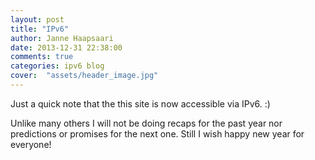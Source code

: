 ```yaml
---
layout: post
title: "IPv6"
author: Janne Haapsaari
date: 2013-12-31 22:38:00
comments: true
categories: ipv6 blog
cover:  "assets/header_image.jpg"
---
```


Just a quick note that the this site is now accessible via IPv6. :)

Unlike many others I will not be doing recaps for the past year nor
predictions or promises for the next one. Still I wish happy new year for
everyone!

